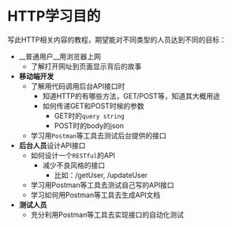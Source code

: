 # HTTP学习目的

写此HTTP相关内容的教程，期望能对不同类型的人员达到不同的目标：

- __普通用户__用浏览器上网
  - 了解打开网址到页面显示背后的故事
- __移动端开发__
  - 了解用代码调用后台API接口时
    - 知道HTTP的有哪些方法，GET/POST等，知道其大概用途
    - 如何传递GET和POST时候的参数
      - GET时的`query string`
      - POST时的body的json
  - 学习用`Postman`等工具去测试后台提供的接口
- **后台人员**设计API接口
  - 如何设计一个`RESTful`的API
    - 减少不良风格的接口
      - 比如：/getUser, /updateUser
  - 学习用Postman等工具去测试自己写的API接口
  - 学习如何用Postman等工具去生成API文档
- **测试人员**
  - 充分利用Postman等工具去实现接口的自动化测试



